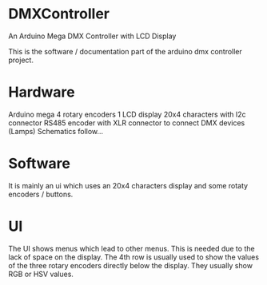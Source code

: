 # DMXController
An Arduino Mega DMX Controller with LCD Display

This is the software / documentation part of the arduino dmx controller project.

# Hardware
Arduino mega
4 rotary encoders
1 LCD display 20x4 characters with I2c connector
RS485 encoder with XLR connector to connect DMX devices (Lamps)
Schematics follow...

# Software
It is mainly an ui which uses an 20x4 characters display and some rotaty encoders / buttons.

# UI
The UI shows menus which lead to other menus. This is needed due to the lack of space on the display.
The 4th row is usually used to show the values of the three rotary encoders directly below the display. They usually show RGB or HSV values.
